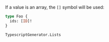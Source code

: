 If a value is an array, the `[]` symbol will be used:

```graphql
type Foo {
  ids: [ID]!
}
```

```snapshot
TypescriptGenerator.Lists
```
